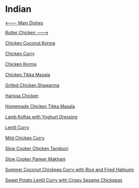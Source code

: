# Indian

[<--- Main Dishes](../main-dishes.md)

[Butter Chicken --->](./Butter-Chicken/butter-chicken.md)<br><br>
[Chicken Coconut Korma](./chicken-coconut-korma.md)<br><br>
[Chicken Curry](./chicken-curry.md)<br><br>
[Chicken Korma](./chicken-korma.md)<br><br>
[Chicken Tikka Masala](./chicken-tikka-masala.md)<br><br>
[Grilled Chicken Shawarma](./grilled-chicken-shawarma.md)<br><br>
[Harissa Chicken](./harissa-chicken.md)<br><br>
[Homemade Chicken Tikka Masala](./homemade-chicken-tikka-masala.md)<br><br>
[Lamb Koftas with Yoghurt Dressing](./lamb-koftas-with-yoghurt-dressing.md)<br><br>
[Lentil Curry](./lentil-curry.md)<br><br>
[Mild Chicken Curry](./mild-chicken-curry.md)<br><br>
[Slow Cooker Chicken Tandoori](./slow-cooker-chicken-tandoori.md)<br><br>
[Slow Cooker Paneer Makhani](./slow-cooker-paneer-makhani.md)<br><br>
[Summer Coconut Chickpea Curry with Rice and Fried Halloumi](./summer-coconut-chickpea-curry-with-rice-and-fried-halloumi.md)<br><br>
[Sweet Potato Lentil Curry with Crispy Sesame Chickpeas](./sweet-potato-lentil-curry-with-crispy-sesame-chickpeas.md)<br><br>
